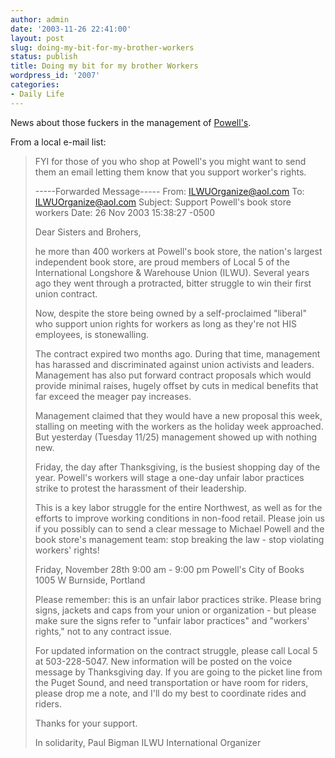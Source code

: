 ```yaml
---
author: admin
date: '2003-11-26 22:41:00'
layout: post
slug: doing-my-bit-for-my-brother-workers
status: publish
title: Doing my bit for my brother Workers
wordpress_id: '2007'
categories:
- Daily Life
---
```

News about those fuckers in the management of <a href="http://www.powells.com">Powell&apos;s</a>.

From a local e-mail list:<blockquote>FYI for those of you who shop at Powell&apos;s you might want to send them an email letting them know that you support worker&apos;s rights.

-----Forwarded Message-----
From: ILWUOrganize@aol.com
To: ILWUOrganize@aol.com
Subject: Support Powell&apos;s book store workers
Date: 26 Nov 2003 15:38:27 -0500

Dear Sisters and Brohers,

he more than 400 workers at Powell&apos;s book store, the nation&apos;s largest independent book store, are proud members of Local 5 of the International Longshore & Warehouse Union (ILWU).  Several years ago they went through a protracted, bitter struggle to win their first union contract.

Now, despite the store being owned by a self-proclaimed "liberal" who support union rights for workers as long as they&apos;re not HIS employees, is stonewalling.

The contract expired two months ago.  During that time, management has harassed and discriminated against union activists and leaders.  Management has also put forward contract proposals which would provide minimal raises, hugely offset by cuts in medical benefits that far exceed the meager pay increases.

Management claimed that they would have a new proposal this week, stalling on meeting with the workers as the holiday week approached.  But yesterday (Tuesday 11/25) management showed up with nothing new.

Friday, the day after Thanksgiving, is the busiest shopping day of the year.  Powell&apos;s workers will stage a one-day unfair labor practices strike to protest the harassment of their leadership.

This is a key labor struggle for the entire Northwest, as well as for the efforts to improve working conditions in non-food retail.  Please join us if you possibly can to send a clear message to Michael Powell and the book store&apos;s management team: stop breaking the law - stop violating workers&apos; rights!

Friday, November 28th
9:00 am - 9:00 pm
Powell&apos;s City of Books
1005 W Burnside, Portland

Please remember: this is an unfair labor practices strike.  Please bring signs, jackets and caps from your union or organization - but please make sure the signs refer to "unfair labor practices" and "workers&apos; rights," not to any contract issue.

For updated information on the contract struggle, please call Local 5 at 503-228-5047.  New information will be posted on the voice message by Thanksgiving day.  If you are going to the picket line from the Puget Sound, and need transportation or have room for riders, please drop me a note, and I&apos;ll do my best to coordinate rides and riders.

Thanks for your support.

In solidarity,
Paul Bigman
ILWU International Organizer</blockquote>
